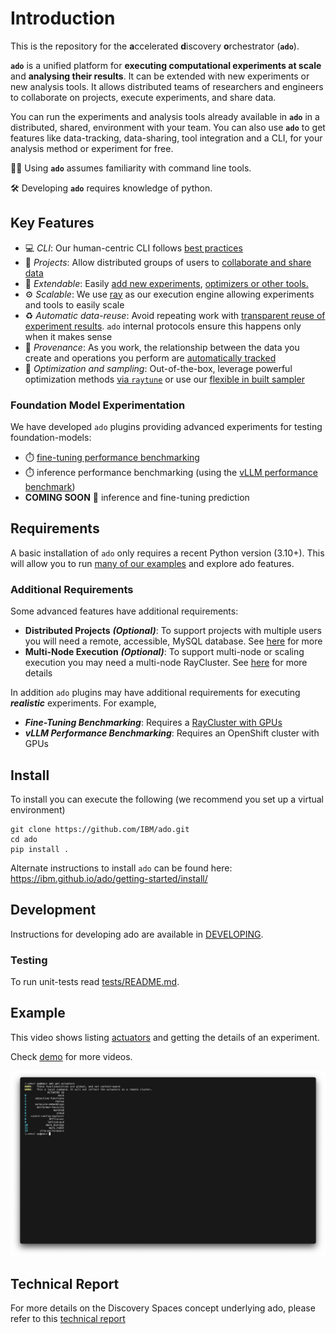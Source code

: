 # Introduction

This is the repository for the **a**ccelerated **d**iscovery **o**rchestrator (**`ado`**).

**`ado`** is a unified platform for **executing computational experiments at scale** and **analysing their results**.
It can be extended with new experiments or new analysis tools.
It allows distributed teams of researchers and engineers to collaborate on projects, execute experiments, and share data.

You can run the experiments and analysis tools already available in **`ado`** in a distributed, shared, environment with your team.
You can also use **`ado`** to get features like data-tracking, data-sharing, tool integration and a CLI, for your analysis method or experiment for free.

🧑‍💻 Using **`ado`** assumes familiarity with command line tools.

🛠️ Developing **`ado`** requires knowledge of python.

## Key Features

* 💻 *CLI*: Our human-centric CLI follows [best practices](https://clig.dev)
* 🤝 *Projects*: Allow distributed groups of users to [collaborate and share data](https://ibm.github.io/ado/resources/metastore)
* 🔌 *Extendable*: Easily [add new experiments](https://ibm.github.io/ado/actuators/creating-custom-experiments), [optimizers or other tools.](https://ibm.github.io/ado/operators/creating-operators)
* ⚙️ *Scalable*: We use [ray](https://ray.io) as our execution engine allowing experiments and tools to easily scale
* ♻️ *Automatic data-reuse*: Avoid repeating work with [transparent reuse of experiment results](https://ibm.github.io/ado/core-concepts/data-sharing). `ado` internal protocols ensure this happens only when it makes sense
* 🔗 *Provenance*: As you work, the relationship between the data you create and operations you perform are [automatically tracked](https://ibm.github.io/ado/getting-started/ado#ado-show-related)
* 🔎 *Optimization and sampling*: Out-of-the-box, leverage powerful optimization methods [via `raytune`](https://ibm.github.io/ado/operators/optimisation-with-ray-tune) or use our [flexible in built sampler](https://ibm.github.io/ado/operators/random-walk)

### Foundation Model Experimentation

We have developed `ado` plugins providing advanced experiments for testing foundation-models:

* ⏱️ [fine-tuning performance benchmarking](https://ibm.github.io/ado/actuators/sft-trainer)
* ⏱️ inference performance benchmarking (using the [vLLM performance benchmark](https://docs.vllm.ai/en/stable/api/vllm/benchmarks/serve.html))
* **COMING SOON** 🔮 inference and fine-tuning prediction

## Requirements

A basic installation of `ado` only requires a recent Python version (3.10+). This will allow you to run [many of our examples](https://ibm.github.io/ado/examples/examples) and explore ado features.

### Additional Requirements

Some advanced features have additional requirements:

* **Distributed Projects** ***(Optional)***: To support projects with multiple users you will need a remote, accessible, MySQL database. See [here](https://ibm.github.io/ado/getting-started/installing-backend-services#using-the-distributed-mysql-backend-for-ado) for more
* **Multi-Node Execution** ***(Optional)***: To support multi-node or scaling execution you may need a multi-node RayCluster. See [here](https://ibm.github.io/ado/getting-started/installing-backend-services#deploying-kuberay-and-creating-a-raycluster) for more details

In addition `ado` plugins may have additional requirements for executing ***realistic*** experiments. For example,

* ***Fine-Tuning Benchmarking***: Requires a [RayCluster with GPUs](https://ibm.github.io/ado/actuators/sft-trainer#configure-your-raycluster)
* ***vLLM Performance Benchmarking***: Requires an OpenShift cluster with GPUs

## Install

To install you can execute the following (we recommend you set up a virtual environment)

```commandline
git clone https://github.com/IBM/ado.git
cd ado
pip install .
```

Alternate instructions to install `ado` can be found
here: <https://ibm.github.io/ado/getting-started/install/>

## Development

Instructions for developing ado are available in [DEVELOPING](DEVELOPING.md).

### Testing

To run unit-tests read [tests/README.md](tests/README.md).

## Example

This video shows listing [actuators](website/docs/actuators/working-with-actuators.md) and getting the details of an experiment.

Check [demo](https://ibm.github.io/ado/getting-started/demo) for more videos.

[![Watch the video](website/docs/getting-started/videos/step1_trimmed_thumbnail.png)](https://github.com/user-attachments/assets/fc4862f3-763b-4967-ab3c-4bd359900a50)

## Technical Report

For more details on the Discovery Spaces concept underlying ado, please refer to this [technical report](https://arxiv.org/abs/2506.21467)

